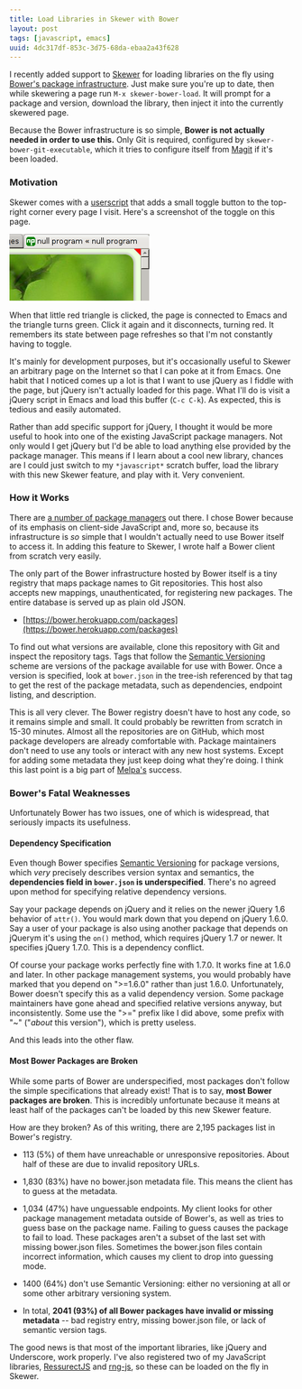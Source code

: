 ```yaml
---
title: Load Libraries in Skewer with Bower
layout: post
tags: [javascript, emacs]
uuid: 4dc317df-853c-3d75-68da-ebaa2a43f628
---
```


I recently added support to [Skewer][skewer] for loading libraries on
the fly using [Bower's package infrastructure][bower]. Just make sure
you're up to date, then while skewering a page run `M-x
skewer-bower-load`. It will prompt for a package and version, download
the library, then inject it into the currently skewered page.

Because the Bower infrastructure is so simple, **Bower is not actually
needed in order to use this.** Only Git is required, configured by
`skewer-bower-git-executable`, which it tries to configure itself from
[Magit][magit] if it's been loaded.

### Motivation

Skewer comes with a [userscript][gm] that adds a small toggle button
to the top-right corner every page I visit. Here's a screenshot of the
toggle on this page.

![](/img/screenshot/skewer-toggle.png)

When that little red triangle is clicked, the page is connected to
Emacs and the triangle turns green. Click it again and it disconnects,
turning red. It remembers its state between page refreshes so that I'm
not constantly having to toggle.

It's mainly for development purposes, but it's occasionally useful to
Skewer an arbitrary page on the Internet so that I can poke at it from
Emacs. One habit that I noticed comes up a lot is that I want to use
jQuery as I fiddle with the page, but jQuery isn't actually loaded for
this page. What I'll do is visit a jQuery script in Emacs and load
this buffer (`C-c C-k`). As expected, this is tedious and easily
automated.

Rather than add specific support for jQuery, I thought it would be
more useful to hook into one of the existing JavaScript package
managers. Not only would I get jQuery but I'd be able to load anything
else provided by the package manager. This means if I learn about a
cool new library, chances are I could just switch to my `*javascript*`
scratch buffer, load the library with this new Skewer feature, and
play with it. Very convenient.

### How it Works

There are [a number of package managers][managers] out there. I chose
Bower because of its emphasis on client-side JavaScript and, more so,
because its infrastructure is *so* simple that I wouldn't actually
need to use Bower itself to access it. In adding this feature to
Skewer, I wrote half a Bower client from scratch very easily.

The only part of the Bower infrastructure hosted by Bower itself is a
tiny registry that maps package names to Git repositories. This host
also accepts new mappings, unauthenticated, for registering new
packages. The entire database is served up as plain old JSON.

 * [https://bower.herokuapp.com/packages](https://bower.herokuapp.com/packages)

To find out what versions are available, clone this repository with
Git and inspect the repository tags. Tags that follow the
[Semantic Versioning][semver] scheme are versions of the package
available for use with Bower. Once a version is specified, look at
`bower.json` in the tree-ish referenced by that tag to get the rest of
the package metadata, such as dependencies, endpoint listing, and
description.

This is all very clever. The Bower registry doesn't have to host any
code, so it remains simple and small. It could probably be rewritten
from scratch in 15-30 minutes. Almost all the repositories are on
GitHub, which most package developers are already comfortable with.
Package maintainers don't need to use any tools or interact with any
new host systems. Except for adding some metadata they just keep doing
what they're doing. I think this last point is a big part of
[Melpa's][melpa] success.

### Bower's Fatal Weaknesses

Unfortunately Bower has two issues, one of which is widespread, that
seriously impacts its usefulness.

#### Dependency Specification

Even though Bower specifies [Semantic Versioning][semver] for package
versions, which *very* precisely describes version syntax and
semantics, the **dependencies field in `bower.json` is
underspecified**. There's no agreed upon method for specifying
relative dependency versions.

Say your package depends on jQuery and it relies on the newer jQuery
1.6 behavior of `attr()`. You would mark down that you depend on
jQuery 1.6.0. Say a user of your package is also using another package
that depends on jQuerym it's using the `on()` method, which requires
jQuery 1.7 or newer. It specifies jQuery 1.7.0. This is a dependency
conflict.

Of course your package works perfectly fine with 1.7.0. It works fine
at 1.6.0 and later. In other package management systems, you would
probably have marked that you depend on ">=1.6.0" rather than just
1.6.0. Unfortunately, Bower doesn't specify this as a valid dependency
version. Some package maintainers have gone ahead and specified
relative versions anyway, but inconsistently. Some use the ">=" prefix
like I did above, some prefix with "~" ("*about* this version"), which
is pretty useless.

And this leads into the other flaw.

#### Most Bower Packages are Broken

While some parts of Bower are underspecified, most packages don't
follow the simple specifications that already exist! That is to say,
**most Bower packages are broken**. This is incredibly unfortunate
because it means at least half of the packages can't be loaded by this
new Skewer feature.

How are they broken? As of this writing, there are 2,195 packages list
in Bower's registry.

 * 113 (5%) of them have unreachable or unresponsive repositories.
   About half of these are due to invalid repository URLs.

 * 1,830 (83%) have no bower.json metadata file. This means the client
   has to guess at the metadata.

 * 1,034 (47%) have unguessable endpoints. My client looks for other
   package management metadata outside of Bower's, as well as tries to
   guess base on the package name. Failing to guess causes the package
   to fail to load. These packages aren't a subset of the last set
   with missing bower.json files. Sometimes the bower.json files
   contain incorrect information, which causes my client to drop into
   guessing mode.

 * 1400 (64%) don't use Semantic Versioning: either no versioning at
   all or some other arbitrary versioning system.

 * In total, **2041 (93%) of all Bower packages have invalid or
   missing metadata** -- bad registry entry, missing bower.json file,
   or lack of semantic version tags.

The good news is that most of the important libraries, like jQuery and
Underscore, work properly. I've also registered two of my JavaScript
libraries, [RessurectJS][resurrect] and [rng-js][rng], so these can be
loaded on the fly in Skewer.


[bower]: https://github.com/bower/bower
[semver]: http://semver.org/
[skewer]: /blog/2012/10/31/
[magit]: https://github.com/magit/magit
[gm]: http://en.wikipedia.org/wiki/Greasemonkey
[managers]: http://wp.me/p2UXnc-f
[melpa]: http://melpa.milkbox.net/
[resurrect]: /blog/2013/03/28/
[rng]: /blog/2013/03/25/
